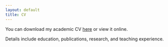 ```yaml
---
layout: default
title: CV
---
```


You can download my academic CV [here](#) or view it online.  

Details include education, publications, research, and teaching experience.
